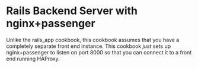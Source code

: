 # Rails Backend Server with nginx+passenger

Unlike the rails_app cookbook, this cookbook assumes that you have a completely separate front end instance. This cookbook *just* sets up nginx+passenger to listen on port 8000 so that you can connect it to a front end running HAProxy.
